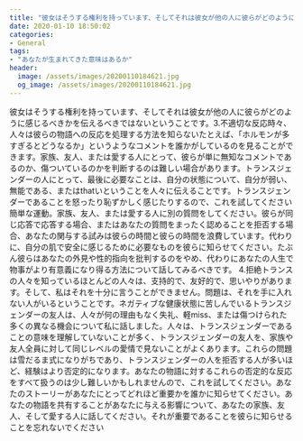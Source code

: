 ```yaml
---
title: "彼女はそうする権利を持っています、そしてそれは彼女が他の人に彼らがどのように感じるべきかを伝えるべきではないということです。"
date: 2020-01-10 18:50:02
categories:
- General
tags:
- "あなたが生まれてきた意味はあるか"
header:
  image: /assets/images/20200110184621.jpg
  og_image: /assets/images/20200110184621.jpg
---
```


彼女はそうする権利を持っています、そしてそれは彼女が他の人に彼らがどのように感じるべきかを伝えるべきではないということです。3.不適切な反応時々、人々は彼らの物語への反応を処理する方法を知らないたとえば、「ホルモンが多すぎるとどうなるか」というようなコメントを誰かがしているのを見ることができます。家族、友人、または愛する人にとって、彼らが単に無知なコメントであるのか、傷ついているのかを判断するのは難しい場合があります。トランスジェンダーの人にとって、最後に必要なことは、自分の状態について、自分が弱い、無能である、またはthatいということを人々に伝えることです。トランスジェンダーであることを怒ったり恥ずかしく感じたりするので、これを試してください簡単な運動。家族、友人、または愛する人に別の質問をしてください。彼らが同じ応答で応答する場合、またはあなたの質問をまったく認めることを拒否する場合、あなたの関与する試みは彼らの時間と彼らの時間を浪費しています。代わりに、自分の肌で安全に感じるために必要なものを彼らに知らせてください。たぶん彼らはあなたの外見や性的指向を批判するのをやめ、代わりにあなたの人生で物事がより有意義になり得る方法について話してみるべきです。 4.拒絶トランスの人々を知っているほとんどの人々は、支持的で、友好的で、思いやりがあります。そして、私はそれを十分に言うことができません。問題は、それを手に入れない人がいるということです。ネガティブな健康状態に苦しんでいるトランスジェンダーの友人は、人々が何の理由もなく失礼、軽miss、または傷つけられた多くの異なる機会について私に話しました。人々は、トランスジェンダーであることの意味を理解していないことが多く、トランスジェンダーの友人を、家族や友人全員に対して同じレベルの愛情で見ないことがよくあります。これらの問題は雪だるま式になりがちであり、トランスジェンダーの人を拒否する人が多いほど、経験はより否定的になります。あなたの物語に対するこれらの否定的な反応をすべて扱うのは少し難しいかもしれませんので、これを試してください。あなたのストーリーがあなたにとってどれほど重要かを誰かに知らせてください。あなたの物語を共有することがあなたに与える影響について、あなたの家族、友人、そして愛する人に話してください。それが重要であることを彼らに知らせることを忘れないでください
